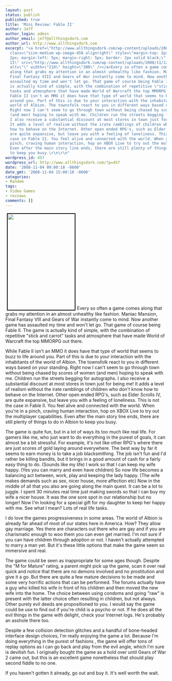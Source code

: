 ```yaml
---
layout: post
status: publish
published: true
title: 'Mini Review: Fable II'
author: Jeff
author_login: admin
author_email: jeff@allthingsdork.com
author_url: http://www.allthingsdork.com
excerpt: "<a href=\"http://www.allthingsdork.com/wp-content/uploads/2008/11/12885.jpg\"><img
  class=\"size-medium wp-image-458 alignright\" style=\"margin-top: 2px; margin-bottom:
  2px; margin-left: 5px; margin-right: 5px; border: 2px solid black;\" title=\"Fable
  II\" src=\"http://www.allthingsdork.com/wp-content/uploads/2008/11/12885-210x300.jpg\"
  alt=\"\" width=\"210\" height=\"300\" /></a>Every so often a game comes
  along that grabs my attention in an almost unhealthy like fashion. Maniac Mansion,
  Final Fantasy VIII and Gears of War instantly come to mind. Now another game has
  assaulted my time and won't let go. That game of course being Fable II. The game
  is actually kind of simple, with the combination of repetitive \"stick and carrot\"
  tasks and atmosphere that have made World of Warcraft the top MMORPG out there.\r\n\r\nWhile
  Fable II isn't an MMO it does have that type of world that seems to buzz to life
  around you. Part of this is due to your interaction with the inhabitants of the
  world of Albion. The townsfolk react to you in different ways based on your standing.
  Right now I can't seem to go through town without being chased by scores of women
  (and men) hoping to speak with me. Children run the streets begging for autographs.
  I also receive a substantial discount at most stores in town just for being me!
  It adds a level of realism without the irate ramblings of children who don't know
  how to behave on the Internet. Other open ended RPG's, such as Elder Scrolls IV,
  are quite expansive, but leave you with a feeling of loneliness. This is not the
  case in Fable II. You feel alive and connected with the world. When you're in a
  pinch, craving human interaction, hop on XBOX Live to try out the multiplayer capabilities.
  Even after the main story line ends, there are still plenty of things to do in Albion
  to keep you busy.\r\n\r\n"
wordpress_id: 457
wordpress_url: http://www.allthingsdork.com/?p=457
date: '2008-11-04 09:00:18 -0600'
date_gmt: '2008-11-04 15:00:18 -0600'
categories:
- Random
tags:
- Video Games
- reviews
comments: []
---
```

<p><a href="http://www.allthingsdork.com/wp-content/uploads/2008/11/12885.jpg"><img class="size-medium wp-image-458 alignright" style="margin-top: 2px; margin-bottom: 2px; margin-left: 5px; margin-right: 5px; border: 2px solid black;" title="Fable II" src="http://www.allthingsdork.com/wp-content/uploads/2008/11/12885-210x300.jpg" alt="" width="210" height="300" /></a>Every so often a game comes along that grabs my attention in an almost unhealthy like fashion. Maniac Mansion, Final Fantasy VIII and Gears of War instantly come to mind. Now another game has assaulted my time and won't let go. That game of course being Fable II. The game is actually kind of simple, with the combination of repetitive "stick and carrot" tasks and atmosphere that have made World of Warcraft the top MMORPG out there.</p>
<p>While Fable II isn't an MMO it does have that type of world that seems to buzz to life around you. Part of this is due to your interaction with the inhabitants of the world of Albion. The townsfolk react to you in different ways based on your standing. Right now I can't seem to go through town without being chased by scores of women (and men) hoping to speak with me. Children run the streets begging for autographs. I also receive a substantial discount at most stores in town just for being me! It adds a level of realism without the irate ramblings of children who don't know how to behave on the Internet. Other open ended RPG's, such as Elder Scrolls IV, are quite expansive, but leave you with a feeling of loneliness. This is not the case in Fable II. You feel alive and connected with the world. When you're in a pinch, craving human interaction, hop on XBOX Live to try out the multiplayer capabilities. Even after the main story line ends, there are still plenty of things to do in Albion to keep you busy.</p>
<p><a id="more"></a><a id="more-457"></a></p>
<p>The game is quite fun, but in a lot of ways its too much like real life. For gamers like me, who just want to do everything in the purest of goals, it can almost be a bit stressful. For example, it's not like other RPG's where there are just scores of gold laying around everywhere. The best way by far it seems to earn money is to take a job blacksmithing. The job isn't fun and I'd rather be killing bandits, but it brings in a good amount of cash for a fairly easy thing to do. (Sounds like my life) I work so that I can keep my wife happy. (Yes you can marry and even have children) So now life becomes a balancing act between, work, play and keeping the lady happy. (The wife makes demands such as sex, nicer house, more affection etc) Now in the middle of all that you also are going along the main quest. It can be a lot to juggle. I spent 30 minutes real time just making swords so that I can buy my wife a nicer house. It was the one sore spot in our relationship but no longer! Now I'm looking for a special gift for my daughter to keep her happy with me. See what I mean? Lots of real life tasks.</p>
<p>I do love the games progressiveness in some areas. The world of Albion is already far ahead of most of our states here in America. How? They allow gay marriage. Yes there are characters out there who are gay and if you are charismatic enough to woo them you can even get married. I'm not sure if you can have children through adoption or not. I haven't actually attempted to marry a man yet. But it's these little options that make the game seem so immersive and real.</p>
<p>The game could be seen as inappropriate for some ages though. Despite the "M for Mature" rating, a parent might pick up the game, scan it over real quick and notice that there are no demons involved and no prostitution and give it a go. But there are quite a few mature decisions to be made and some very horrific actions that can be performed. The forums actually have a guy who killed his wife in front of his children and then moved the new wife into the home. The choice between using condoms and going "raw" is present with the latter choice often resulting in children, but not always. Other purely evil deeds are propositioned to you. I would say the game could be use to find out if you're child is a psycho or not. If he does all the evil things in the game with delight, check your Internet logs. He's probably an asshole there too.</p>
<p>Despite a few collision detection glitches and a handful of bone-headed interface design choices, I'm really enjoying the game a lot. Because I'm doing everything in the purest of fashions , the game will offer tons of replay options as I can go back and play from the evil angle, which I'm sure is devilish fun. I originally bought the game as a hold over until Gears of War 2 came out, but this is an excellent game nonetheless that should play second fiddle to no one.</p>
<p>If you haven't gotten it already, go out and buy it. It's well worth the wait.</p>
